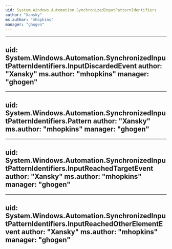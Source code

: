 ```yaml
---
uid: System.Windows.Automation.SynchronizedInputPatternIdentifiers
author: "Xansky"
ms.author: "mhopkins"
manager: "ghogen"
---
```


---
uid: System.Windows.Automation.SynchronizedInputPatternIdentifiers.InputDiscardedEvent
author: "Xansky"
ms.author: "mhopkins"
manager: "ghogen"
---

---
uid: System.Windows.Automation.SynchronizedInputPatternIdentifiers.Pattern
author: "Xansky"
ms.author: "mhopkins"
manager: "ghogen"
---

---
uid: System.Windows.Automation.SynchronizedInputPatternIdentifiers.InputReachedTargetEvent
author: "Xansky"
ms.author: "mhopkins"
manager: "ghogen"
---

---
uid: System.Windows.Automation.SynchronizedInputPatternIdentifiers.InputReachedOtherElementEvent
author: "Xansky"
ms.author: "mhopkins"
manager: "ghogen"
---
